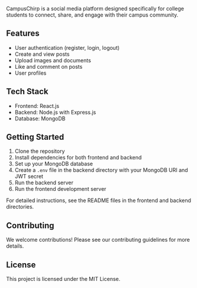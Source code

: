 CampusChirp is a social media platform designed specifically for college students to connect, share, and engage with their campus community.

## Features

- User authentication (register, login, logout)
- Create and view posts
- Upload images and documents
- Like and comment on posts
- User profiles

## Tech Stack

- Frontend: React.js
- Backend: Node.js with Express.js
- Database: MongoDB

## Getting Started

1. Clone the repository
2. Install dependencies for both frontend and backend
3. Set up your MongoDB database
4. Create a `.env` file in the backend directory with your MongoDB URI and JWT secret
5. Run the backend server
6. Run the frontend development server

For detailed instructions, see the README files in the frontend and backend directories.

## Contributing

We welcome contributions! Please see our contributing guidelines for more details.

## License

This project is licensed under the MIT License.